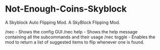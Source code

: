 # Not-Enough-Coins-Skyblock
A Skyblock Auto Flipping Mod.
A SkyBlock Flipping Mod.

/nec - Shows the config GUI
/nec help - Shows the help message containing all the subcommands and their usage
/nec toggle - Enables the mod to return a list of suggested items to flip whenever one is found.

